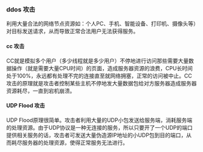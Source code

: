 ### ddos 攻击

利用大量合法的网络节点资源如：个人PC、手机、智能设备、打印机、摄像头等）对目标发送请求，从而导致正常合法用户无法获得服务。

#### cc 攻击

CC就是模拟多个用户（多少线程就是多少用户）不停地进行访问那些需要大量数据操作（就是需要大量CPU时间）的页面，造成服务器资源的浪费，CPU长时间处于100%，永远都有处理不完的连接直至就网络拥塞，正常的访问被中止。CC攻击的原理就是攻击者控制某些主机不停地发大量数据包给对方服务器造成服务器资源耗尽，一直到宕机崩溃。

#### UDP Flood 攻击

UDP Flood原理很简单。攻击者利用大量的UDP小包发送给服务端，消耗服务端的处理资源。由于UDP协议是一种无连接的服务，所以只要开了一个UDP的端口提供相关服务的话，攻击者可发送大量伪造源IP地址的小UDP包到目的端口，从而耗尽服务器的处理资源，使得正常服务无法进行。

